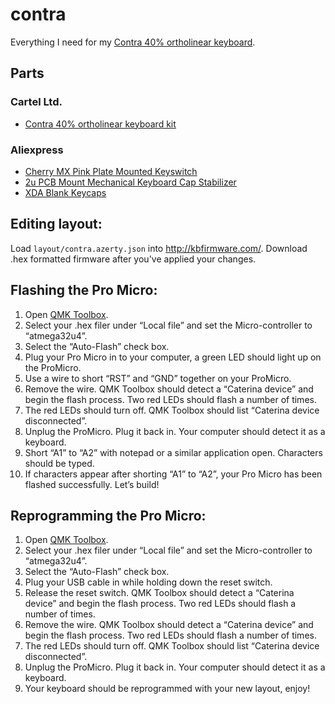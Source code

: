 

# contra
Everything I need for my [Contra 40% ortholinear keyboard](https://cartel.ltd/projects/contra).

## Parts

### Cartel Ltd.

* [Contra 40% ortholinear keyboard kit](https://mykeyboard.eu/catalogue/danck_397/)

### Aliexpress

* [Cherry MX Pink Plate Mounted Keyswitch](https://www.aliexpress.com/item/Wholesales-Cherry-Gateron-Silent-Zealio-Kailh-Box-Outemu-Ice-Purple-Switches-Shaft-for-Mechanical-Keyboard-GH60/32844881260.html)
* [2u PCB Mount Mechanical Keyboard Cap Stabilizer](https://www.aliexpress.com/item/OEM-Cherry-Style-PCB-mounted-PCB-Stabilizers-Satellite-Axis-7u-6-25u-2u-For-MX-Switches/32718144332.html)
* [XDA Blank Keycaps](https://www.aliexpress.com/item/XDA-blank-keycaps-planck-ace40-xt-Keyset-Blank-Similar-to-DSA-For-MX-Mechanical-Keyboard-Ergo/32824353605.html)

## Editing layout:

Load ```layout/contra.azerty.json``` into http://kbfirmware.com/.
Download .hex formatted firmware after you've applied your changes.

## Flashing the Pro Micro:

1. Open [QMK Toolbox](https://github.com/qmk/qmk_toolbox).
2. Select your .hex filer under “Local file” and set the Micro-controller to “atmega32u4”.
3. Select the “Auto-Flash” check box.
4. Plug your Pro Micro in to your computer, a green LED should light up on the ProMicro.
5. Use a wire to short “RST” and “GND” together on your ProMicro.
6. Remove the wire. QMK Toolbox should detect a “Caterina device” and begin the flash process. Two red LEDs should flash a number of times.
7. The red LEDs should turn off. QMK Toolbox should list “Caterina device disconnected”.
8. Unplug the ProMicro. Plug it back in. Your computer should detect it as a keyboard.
9. Short “A1” to “A2” with notepad or a similar application open. Characters should be typed.
10. If characters appear after shorting “A1” to “A2”, your Pro Micro has been flashed successfully. Let’s build!

## Reprogramming the Pro Micro:

1. Open [QMK Toolbox](https://github.com/qmk/qmk_toolbox).
2. Select your .hex filer under “Local file” and set the Micro-controller to “atmega32u4”.
3. Select the “Auto-Flash” check box.
4. Plug your USB cable in while holding down the reset switch.
5. Release the reset switch. QMK Toolbox should detect a “Caterina device” and begin the flash process. Two red LEDs should flash a number of times.
6. Remove the wire. QMK Toolbox should detect a “Caterina device” and begin the flash process. Two red LEDs should flash a number of times.
7. The red LEDs should turn off. QMK Toolbox should list “Caterina device disconnected”.
8. Unplug the ProMicro. Plug it back in. Your computer should detect it as a keyboard.
9. Your keyboard should be reprogrammed with your new layout, enjoy!
